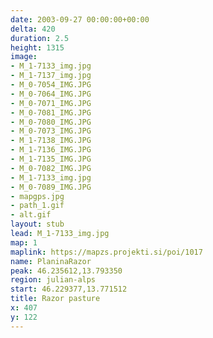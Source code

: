 ```yaml
---
date: 2003-09-27 00:00:00+00:00
delta: 420
duration: 2.5
height: 1315
image:
- M_1-7133_img.jpg
- M_1-7137_img.jpg
- M_0-7054_IMG.JPG
- M_0-7064_IMG.JPG
- M_0-7071_IMG.JPG
- M_0-7081_IMG.JPG
- M_0-7080_IMG.JPG
- M_0-7073_IMG.JPG
- M_1-7138_IMG.JPG
- M_1-7136_IMG.JPG
- M_1-7135_IMG.JPG
- M_0-7082_IMG.JPG
- M_1-7133_img.jpg
- M_0-7089_IMG.JPG
- mapgps.jpg
- path_1.gif
- alt.gif
layout: stub
lead: M_1-7133_img.jpg
map: 1
maplink: https://mapzs.projekti.si/poi/1017
name: PlaninaRazor
peak: 46.235612,13.793350
region: julian-alps
start: 46.229377,13.771512
title: Razor pasture
x: 407
y: 122
---
```

